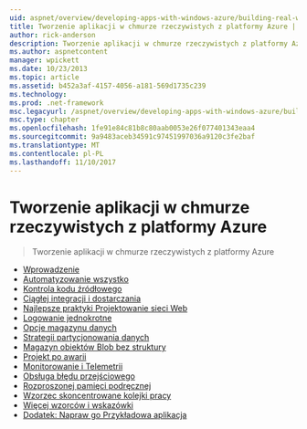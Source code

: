 ```yaml
---
uid: aspnet/overview/developing-apps-with-windows-azure/building-real-world-cloud-apps-with-windows-azure/index
title: Tworzenie aplikacji w chmurze rzeczywistych z platformy Azure | Dokumentacja firmy Microsoft
author: rick-anderson
description: Tworzenie aplikacji w chmurze rzeczywistych z platformy Azure
ms.author: aspnetcontent
manager: wpickett
ms.date: 10/23/2013
ms.topic: article
ms.assetid: b452a3af-4157-4056-a181-569d1735c239
ms.technology: 
ms.prod: .net-framework
msc.legacyurl: /aspnet/overview/developing-apps-with-windows-azure/building-real-world-cloud-apps-with-windows-azure
msc.type: chapter
ms.openlocfilehash: 1fe91e84c81b8c80aab0053e26f077401343eaa4
ms.sourcegitcommit: 9a9483aceb34591c97451997036a9120c3fe2baf
ms.translationtype: MT
ms.contentlocale: pl-PL
ms.lasthandoff: 11/10/2017
---
```

<a name="building-real-world-cloud-apps-with-azure"></a>Tworzenie aplikacji w chmurze rzeczywistych z platformy Azure
====================
> Tworzenie aplikacji w chmurze rzeczywistych z platformy Azure


- [Wprowadzenie](introduction.md)
- [Automatyzowanie wszystko](automate-everything.md)
- [Kontrola kodu źródłowego](source-control.md)
- [Ciągłej integracji i dostarczania](continuous-integration-and-continuous-delivery.md)
- [Najlepsze praktyki Projektowanie sieci Web](web-development-best-practices.md)
- [Logowanie jednokrotne](single-sign-on.md)
- [Opcje magazynu danych](data-storage-options.md)
- [Strategii partycjonowania danych](data-partitioning-strategies.md)
- [Magazyn obiektów Blob bez struktury](unstructured-blob-storage.md)
- [Projekt po awarii](design-to-survive-failures.md)
- [Monitorowanie i Telemetrii](monitoring-and-telemetry.md)
- [Obsługa błędu przejściowego](transient-fault-handling.md)
- [Rozproszonej pamięci podręcznej](distributed-caching.md)
- [Wzorzec skoncentrowane kolejki pracy](queue-centric-work-pattern.md)
- [Więcej wzorców i wskazówki](more-patterns-and-guidance.md)
- [Dodatek: Napraw go Przykładowa aplikacja](the-fix-it-sample-application.md)
